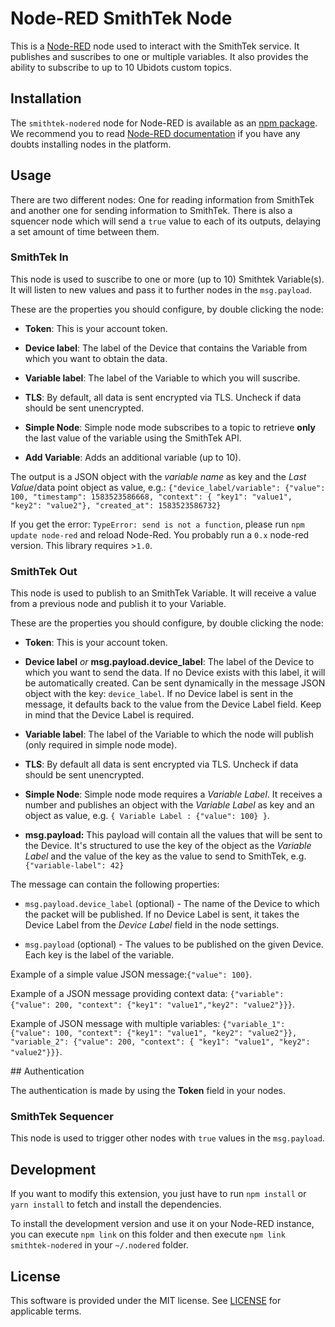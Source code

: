 # Node-RED SmithTek Node

This is a [Node-RED](http://nodered.org) node used to interact with the SmithTek service. It publishes and suscribes to one or multiple variables. It also provides the ability to subscribe to up to 10 Ubidots custom topics.

## Installation

The `smithtek-nodered` node for Node-RED is available as an [npm package](https://www.npmjs.com/package/smithtek-nodered). We recommend
you to read [Node-RED documentation](https://nodered.org/docs/getting-started/adding-nodes.html#installing-npm-packaged-nodes) if you
have any doubts installing nodes in the platform.

## Usage

There are two different nodes: One for reading information from SmithTek and another one for sending information to SmithTek.
There is also a squencer node which will send a `true` value to each of its outputs, delaying a set amount of time between them.

### SmithTek In

This node is used to suscribe to one or more (up to 10) Smithtek Variable(s). It will listen to new values and pass it to further nodes in the `msg.payload`.

These are the properties you should configure, by double clicking the node:

* __Token__: This is your account token.

* __Device label__: The label of the Device that contains the Variable from which you want to obtain the data.

* __Variable label__: The label of the Variable to which you will suscribe.

*  __TLS__: By default, all data is sent encrypted via TLS. Uncheck if data should be sent unencrypted.

* __Simple Node__: Simple node mode subscribes to a topic to retrieve **only** the last value of the variable using the SmithTek API.

*  __Add Variable__: Adds an additional variable (up to 10).

The output is a JSON object with the *variable name* as key and the *Last Value*/data point object as value, e.g.: `{"device_label/variable": {"value": 100, "timestamp": 1583523586668, "context": { "key1": "value1", "key2": "value2"}, "created_at": 1583523586732}`

If you get the error: `TypeError: send is not a function`, please run `npm update node-red` and reload Node-Red. You probably run a `0.x` node-red version. This library requires >`1.0`.

### SmithTek Out

This node is used to publish to an SmithTek Variable. It will receive a value from a previous node and publish it to your Variable.

These are the properties you should configure, by double clicking the node:

* __Token__: This is your account token.

* __Device label__ _or_ __msg.payload.device_label__: The label of the Device to which you want to send the data. If no Device exists with this label, it will be automatically created. Can be sent dynamically in the message JSON object with the key: `device_label`. If no Device label is sent in the message, it defaults back to the value from the Device Label field. Keep in mind that the Device Label is required.

* __Variable label__: The label of the Variable to which the node will publish (only required in simple node mode).

*  __TLS__: By default all data is sent encrypted via TLS. Uncheck if data should be sent unencrypted.

* __Simple Node__: Simple node mode requires a _Variable Label_. It receives a number and publishes an object with the _Variable Label_ as key and an object as value, e.g. `{ Variable Label : {"value": 100} }`.

* __msg.payload:__ This payload will contain all the values that will be sent to the Device. It's structured to use the key of the
object as the _Variable Label_ and the value of the key as the value to send to SmithTek, e.g. `{"variable-label": 42}`

The message can contain the following properties:

- `msg.payload.device_label` (optional) - The name of the Device to which the packet will be published. If no Device Label is sent, it takes the Device Label from the *Device Label* field in the node settings.

- `msg.payload` (optional) - The values to be published on the given Device. Each key is the label of the variable.

Example of a simple value JSON message:`{"value": 100}`.

Example of a JSON message providing context data: `{"variable": {"value": 200, "context": {"key1": "value1","key2": "value2"}}}`.

Example of JSON message with multiple variables: `{"variable_1": {"value": 100, "context": {"key1": "value1", "key2": "value2"}}, "variable_2": {"value": 200, "context": { "key1": "value1", "key2": "value2"}}}`.

## Authentication

The authentication is made by using the __Token__ field in your nodes.

### SmithTek Sequencer

This node is used to trigger other nodes with `true` values in the `msg.payload`.

## Development

If you want to modify this extension, you just have to run `npm install` or `yarn install` to fetch and install the dependencies.

To install the development version and use it on your Node-RED instance, you can execute `npm link` on this folder and then execute
`npm link smithtek-nodered` in your `~/.nodered` folder.

## License

This software is provided under the MIT license. See [LICENSE](LICENSE) for applicable terms.
